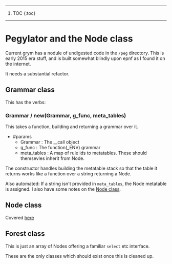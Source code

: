 
------
1. TOC
{:toc}
------

# Pegylator and the Node class


  Current grym has a nodule of undigested code in the `````/peg````` directory.
This is early 2015 era stuff, and is built somewhat blindly upon epnf as I
found it on the internet.


It needs a substantial refactor. 

## Grammar class

This has the verbs:

### Grammar / new(Grammar, g_func, meta_tables)

This takes a function, building and returning a grammar over it.


  - #params
    - Grammar :  The __call object
    - g_func  :  The function(_ENV) grammar
    - meta_tables :  A map of rule ids to metatables.  These should themsevles
             inherit from Node.


The constructor handles building the metatable stack so that the table it returns
works like a function over a string returning a Node. 


Also automated: If a string isn't provided in `````meta_tables`````, the Node metatable
is assigned. I also have some notes on the [Node class](./node).


## Node class

  Covered [here](./node)


## Forest class

  This is just an array of Nodes offering a familiar `````select````` etc interface.


These are the only classes which should exist once this is cleaned up. 
